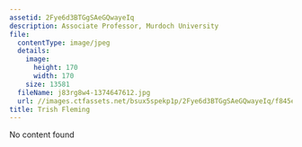 ```yaml
---
assetid: 2Fye6d3BTGgSAeGQwayeIq
description: Associate Professor, Murdoch University
file:
  contentType: image/jpeg
  details:
    image:
      height: 170
      width: 170
    size: 13581
  fileName: j83rg8w4-1374647612.jpg
  url: //images.ctfassets.net/bsux5spekp1p/2Fye6d3BTGgSAeGQwayeIq/f845ece6b029528e14d912de29b29d67/j83rg8w4-1374647612.jpg
title: Trish Fleming
---
```

No content found